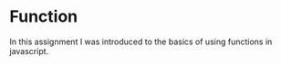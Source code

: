 Function
=================
In this assignment I was introduced to the basics of using functions in javascript.